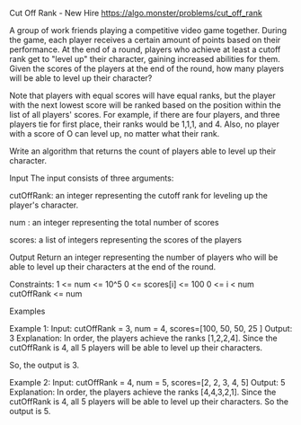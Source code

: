 Cut Off Rank - New Hire
https://algo.monster/problems/cut_off_rank

A group of work friends playing a competitive video game together. During the game, each player receives a certain amount of points based on their performance. At the end of a round, players who achieve at least a cutoff rank get to "level up" their character, gaining increased abilities for them. Given the scores of the players at the end of the round, how many players will be able to level up their character?

Note that players with equal scores will have equal ranks, but the player with the next lowest score will be ranked based on the position within the list of all players' scores. For example, if there are four players, and three players tie for first place, their ranks would be 1,1,1, and 4. Also, no player with a score of O can level up, no matter what their rank.

Write an algorithm that returns the count of players able to level up their character.

Input
The input consists of three arguments:

cutOffRank: an integer representing the cutoff rank for leveling up the player's character.

num : an integer representing the total number of scores

scores: a list of integers representing the scores of the players

Output
Return an integer representing the number of players who will be able to level up their characters at the end of the round.

Constraints:
1 <= num <= 10^5
0 <= scores[i] <= 100
0 <= i < num
cutOffRank <= num

Examples

Example 1:
Input: cutOffRank = 3, num = 4, scores=[100, 50, 50, 25 ]
Output: 3
Explanation:
In order, the players achieve the ranks [1,2,2,4]. Since the cutOffRank is 4, all 5 players will be able to level up their characters.

So, the output is 3.

Example 2:
Input: cutOffRank = 4, num = 5, scores=[2, 2, 3, 4, 5]
Output: 5
Explanation:
In order, the players achieve the ranks [4,4,3,2,1]. Since the cutOffRank is 4, all 5 players will be able to level up their characters.
So the output is 5.


